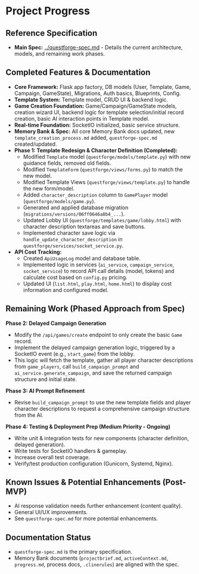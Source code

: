 # Project Progress

## Reference Specification
*   **Main Spec:** [../questforge-spec.md](../questforge-spec.md) - Details the current architecture, models, and remaining work phases.

## Completed Features & Documentation

*   **Core Framework:** Flask app factory, DB models (User, Template, Game, Campaign, GameState), Migrations, Auth basics, Blueprints, Config.
*   **Template System:** Template model, CRUD UI & backend logic.
*   **Game Creation Foundation:** Game/Campaign/GameState models, creation wizard UI, backend logic for template selection/initial record creation, basic AI interaction points in Template model.
*   **Real-time Foundation:** SocketIO initialized, basic service structure.
*   **Memory Bank & Spec:** All core Memory Bank docs updated, new `template_creation_process.md` added, `questforge-spec.md` created/updated.
*   **Phase 1: Template Redesign & Character Definition (Completed):**
    *   Modified `Template` model (`questforge/models/template.py`) with new guidance fields, removed old fields.
    *   Modified `TemplateForm` (`questforge/views/forms.py`) to match the new model.
    *   Modified Template Views (`questforge/views/template.py`) to handle the new form/model.
    *   Added `character_description` column to `GamePlayer` model (`questforge/models/game.py`).
    *   Generated and applied database migration (`migrations/versions/06ff0646a8b4_...`).
    *   Updated Lobby UI (`questforge/templates/game/lobby.html`) with character description textareas and save buttons.
    *   Implemented character save logic via `handle_update_character_description` in `questforge/services/socket_service.py`.
*   **API Cost Tracking:**
    *   Created `ApiUsageLog` model and database table.
    *   Implemented logic in services (`ai_service`, `campaign_service`, `socket_service`) to record API call details (model, tokens) and calculate cost based on `config.py` pricing.
    *   Updated UI (`list.html`, `play.html`, `home.html`) to display cost information and configured model.

## Remaining Work (Phased Approach from Spec)

**Phase 2: Delayed Campaign Generation**

*   Modify the `/api/games/create` endpoint to only create the basic `Game` record.
*   Implement the delayed campaign generation logic, triggered by a SocketIO event (e.g., `start_game`) from the lobby.
*   This logic will fetch the template, gather all player character descriptions from `game_players`, call `build_campaign_prompt` and `ai_service.generate_campaign`, and save the returned campaign structure and initial state.

**Phase 3: AI Prompt Refinement**

*   Revise `build_campaign_prompt` to use the new template fields and player character descriptions to request a comprehensive campaign structure from the AI.

**Phase 4: Testing & Deployment Prep (Medium Priority - Ongoing)**

*   Write unit & integration tests for new components (character definition, delayed generation).
*   Write tests for SocketIO handlers & gameplay.
*   Increase overall test coverage.
*   Verify/test production configuration (Gunicorn, Systemd, Nginx).

## Known Issues & Potential Enhancements (Post-MVP)

*   AI response validation needs further enhancement (content quality).
*   General UI/UX improvements.
*   See `questforge-spec.md` for more potential enhancements.

## Documentation Status
*   `questforge-spec.md` is the primary specification.
*   Memory Bank documents (`projectbrief.md`, `activeContext.md`, `progress.md`, process docs, `.clinerules`) are aligned with the spec.
